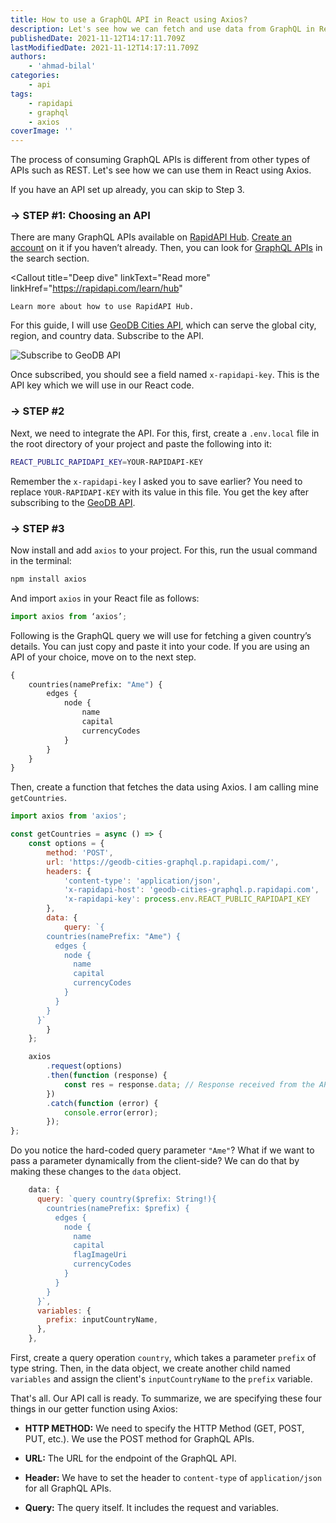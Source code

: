```yaml
---
title: How to use a GraphQL API in React using Axios?
description: Let's see how we can fetch and use data from GraphQL in React using Axios.
publishedDate: 2021-11-12T14:17:11.709Z
lastModifiedDate: 2021-11-12T14:17:11.709Z
authors:
    - 'ahmad-bilal'
categories:
    - api
tags:
    - rapidapi
    - graphql
    - axios
coverImage: ''
---
```


<Lead>

The process of consuming GraphQL APIs is different from other types of APIs such as REST. Let's see how we can use them in React using Axios.

</Lead>

If you have an API set up already, you can skip to Step 3.

### → STEP #1: Choosing an API

There are many GraphQL APIs available on [RapidAPI Hub](https://RapidAPI.com/hub?utm_source=RapidAPI.com/guides&utm_medium=DevRel&utm_campaign=DevRel). [Create an account](https://RapidAPI.com/auth/sign-up?referral=/hub?utm_source=RapidAPI.com/guides&utm_medium=DevRel&utm_campaign=DevRel) on it if you haven’t already. Then, you can look for [GraphQL APIs](https://rapidapi.com/search/graphql?utm_source=RapidAPI.com/guides&utm_medium=DevRel&utm_campaign=DevRel) in the search section.

<Callout
	title="Deep dive"
	linkText="Read more"
	linkHref="https://rapidapi.com/learn/hub"
>
	Learn more about how to use RapidAPI Hub.
</Callout>

For this guide, I will use [GeoDB Cities API](https://rapidapi.com/apidojo/api/shazam/?utm_source=RapidAPI.com/guides&utm_medium=DevRel&utm_campaign=DevRel), which can serve the global city, region, and country data. Subscribe to the API.

![Subscribe to GeoDB API](https://raw.githubusercontent.com/RapidAPI/DevRel-Stack-Data/production/guides/posts/build-graphql-app/images/subscribe.png)

Once subscribed, you should see a field named `x-rapidapi-key`. This is the API key which we will use in our React code.

### → STEP #2

Next, we need to integrate the API. For this, first, create a `.env.local` file in the root directory of your project and paste the following into it:

```sh
REACT_PUBLIC_RAPIDAPI_KEY=YOUR-RAPIDAPI-KEY
```

Remember the `x-rapidapi-key` I asked you to save earlier? You need to replace `YOUR-RAPIDAPI-KEY` with its value in this file. You get the key after subscribing to the [GeoDB API](https://rapidapi.com/wirefreethought/api/geodb-cities-graphql/?utm_source=RapidAPI.com/guides&utm_medium=DevRel&utm_campaign=DevRel).

### → STEP #3

Now install and add `axios` to your project. For this, run the usual command in the terminal:

```sh
npm install axios
```

And import `axios` in your React file as follows:

```js
import axios from ‘axios’;
```

Following is the GraphQL query we will use for fetching a given country’s details. You can just copy and paste it into your code. If you are using an API of your choice, move on to the next step.

```graphql
{
	countries(namePrefix: "Ame") {
		edges {
			node {
				name
				capital
				currencyCodes
			}
		}
	}
}
```

Then, create a function that fetches the data using Axios. I am calling mine `getCountries`.

```js
import axios from 'axios';

const getCountries = async () => {
	const options = {
		method: 'POST',
		url: 'https://geodb-cities-graphql.p.rapidapi.com/',
		headers: {
			'content-type': 'application/json',
			'x-rapidapi-host': 'geodb-cities-graphql.p.rapidapi.com',
			'x-rapidapi-key': process.env.REACT_PUBLIC_RAPIDAPI_KEY
		},
		data: {
			query: `{
        countries(namePrefix: "Ame") {
          edges {
            node {
              name
              capital
              currencyCodes
            }
          }
        }
      }`
		}
	};

	axios
		.request(options)
		.then(function (response) {
			const res = response.data; // Response received from the API
		})
		.catch(function (error) {
			console.error(error);
		});
};
```

Do you notice the hard-coded query parameter `"Ame"`? What if we want to pass a parameter dynamically from the client-side? We can do that by making these changes to the `data` object.

```js
    data: {
      query: `query country($prefix: String!){
        countries(namePrefix: $prefix) {
          edges {
            node {
              name
              capital
              flagImageUri
              currencyCodes
            }
          }
        }
      }`,
      variables: {
        prefix: inputCountryName,
      },
    },
```

First, create a query operation `country`, which takes a parameter `prefix` of type string. Then, in the data object, we create another child named `variables` and assign the client's `inputCountryName` to the `prefix` variable.

That's all. Our API call is ready. To summarize, we are specifying these four things in our getter function using Axios:

-   **HTTP METHOD:** We need to specify the HTTP Method (GET, POST, PUT, etc.). We use the POST method for GraphQL APIs.

-   **URL:** The URL for the endpoint of the GraphQL API.

-   **Header:** We have to set the header to `content-type` of `application/json` for all GraphQL APIs.

-   **Query:** The query itself. It includes the request and variables.
